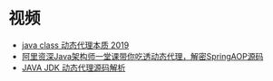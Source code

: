 





# 视频

* [java class 动态代理本质 2019](https://www.bilibili.com/video/av56887858/?spm_id_from=333.788.videocard.1)
* [阿里资深Java架构师一堂课带你吃透动态代理，解密SpringAOP源码](https://www.bilibili.com/video/av53844538/?spm_id_from=333.788.videocard.0)
* [JAVA JDK 动态代理源码解析](https://www.bilibili.com/video/av58742137/?spm_id_from=333.788.videocard.12)
